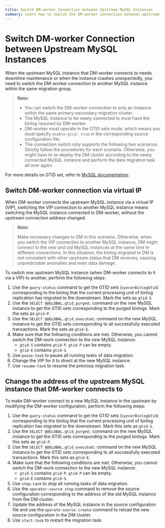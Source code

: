 ```yaml
---
title: Switch DM-worker Connection between Upstream MySQL Instances
summary: Learn how to switch the DM-worker connection between upstream MySQL instances.
---
```


# Switch DM-worker Connection between Upstream MySQL Instances

When the upstream MySQL instance that DM-worker connects to needs downtime maintenance or when the instance crashes unexpectedly, you need to switch the DM-worker connection to another MySQL instance within the same migration group.

> **Note:**
>
> - You can switch the DM-worker connection to only an instance within the same primary-secondary migration cluster.
> - The MySQL instance to be newly connected to must have the binlog required by DM-worker.
> - DM-worker must operate in the GTID sets mode, which means you must specify `enable-gtid: true` in the corresponding source configuration file.
> - The connection switch only supports the following two scenarios. Strictly follow the procedures for each scenario. Otherwise, you might have to re-deploy the DM cluster according to the newly connected MySQL instance and perform the data migration task all over again.

For more details on GTID set, refer to [MySQL documentation](https://dev.mysql.com/doc/refman/5.7/en/migration-gtids-concepts.html#migration-gtids-concepts-gtid-sets).

## Switch DM-worker connection via virtual IP

When DM-worker connects the upstream MySQL instance via a virtual IP (VIP), switching the VIP connection to another MySQL instance means switching the MySQL instance connected to DM-worker, without the upstream connection address changed.

> **Note:**
>
> Make necessary changes to DM in this scenario. Otherwise, when you switch the VIP connection to another MySQL instance, DM might connect to the new and old MySQL instances at the same time in different connections. In this situation, the binlog migrated to DM is not consistent with other upstream status that DM receives, causing unpredictable anomalies and even data damage.

To switch one upstream MySQL instance (when DM-worker connects to it via a VIP) to another, perform the following steps:

1. Use the `query-status` command to get the GTID sets (`syncerBinlogGtid`) corresponding to the binlog that the current processing unit of binlog replication has migrated to the downstream. Mark the sets as `gtid-S`.
2. Use the `SELECT @@GLOBAL.gtid_purged;` command on the new MySQL instance to get the GTID sets corresponding to the purged binlogs. Mark the sets as `gtid-P`.
3. Use the `SELECT @@GLOBAL.gtid_executed;` command on the new MySQL instance to get the GTID sets corresponding to all successfully executed transactions. Mark the sets as `gtid-E`.
4. Make sure that the following conditions are met. Otherwise, you cannot switch the DM-work connection to the new MySQL instance:
    - `gtid-S` contains `gtid-P`. `gtid-P` can be empty.
    - `gtid-E` contains `gtid-S`.
5. Use `pause-task` to pause all running tasks of data migration.
6. Change the VIP for it to direct at the new MySQL instance.
7. Use `resume-task` to resume the previous migration task.

## Change the address of the upstream MySQL instance that DM-worker connects to

To make DM-worker connect to a new MySQL instance in the upstream by modifying the DM-worker configuration, perform the following steps:

1. Use the `query-status` command to get the GTID sets (`syncerBinlogGtid`) corresponding to the binlog that the current processing unit of binlog replication has migrated to the downstream. Mark this sets as `gtid-S`.
2. Use the `SELECT @@GLOBAL.gtid_purged;` command on the new MySQL instance to get the GTID sets corresponding to the purged binlogs. Mark this sets as `gtid-P`.
3. Use the `SELECT @@GLOBAL.gtid_executed;` command on the new MySQL instance to get the GTID sets corresponding to all successfully executed transactions. Mark this sets as `gtid-E`.
4. Make sure that the following conditions are met. Otherwise, you cannot switch the DM-work connection to the new MySQL instance:
    - `gtid-S` contains `gtid-P`. `gtid-P` can be empty.
    - `gtid-E` contains `gtid-S`.
5. Use `stop-task` to stop all running tasks of data migration.
6. Use the `operator-source stop` command to remove the source configuration corresponding to the address of the old MySQL instance from the DM cluster.
7. Update the address of the MySQL instance in the source configuration file and use the `operate-source create` command to reload the new source configuration in the DM cluster.
8. Use `start-task` to restart the migration task.
